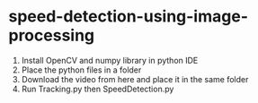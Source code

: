 # speed-detection-using-image-processing

1) Install OpenCV and numpy library in python IDE
2) Place the python files in a folder
3) Download the video from here and place it in the same folder
4) Run Tracking.py then SpeedDetection.py
